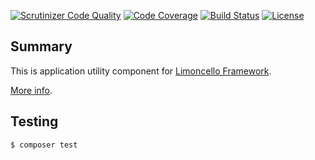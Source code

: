 [![Scrutinizer Code Quality](https://scrutinizer-ci.com/g/lolltec/limoncello-php-component-application/badges/quality-score.png?b=master)](https://scrutinizer-ci.com/g/lolltec/limoncello-php-component-application/?branch=master)
[![Code Coverage](https://scrutinizer-ci.com/g/lolltec/limoncello-php-component-application/badges/coverage.png?b=master)](https://scrutinizer-ci.com/g/lolltec/limoncello-php-component-application/?branch=master)
[![Build Status](https://travis-ci.org/lolltec/limoncello-php-component-application.svg?branch=master)](https://travis-ci.org/lolltec/limoncello-php-component-application)
[![License](https://img.shields.io/github/license/lolltec/limoncello-php-framework.svg)](https://packagist.org/packages/lolltec/limoncello-php-framework)

## Summary

This is application utility component for [Limoncello Framework](https://github.com/lolltec/limoncello-php-framework).

[More info](https://github.com/lolltec/limoncello-php-framework).

## Testing

```bash
$ composer test
```
